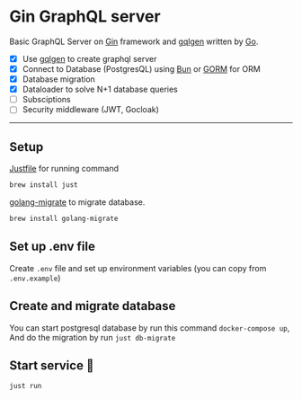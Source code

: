 # Gin GraphQL server

Basic GraphQL Server on [Gin](https://github.com/gin-gonic/gin) framework and [gqlgen](https://github.com/99designs/gqlgen) written by [Go](https://go.dev/).

- [x] Use [gqlgen](https://github.com/99designs/gqlgen) to create graphql server
- [x] Connect to Database (PostgresQL) using [Bun](https://bun.uptrace.dev/) or [GORM](https://gorm.io/) for ORM
- [x] Database migration
- [x] Dataloader to solve N+1 database queries
- [ ] Subsciptions
- [ ] Security middleware (JWT, Gocloak)

---

## Setup

[Justfile](https://github.com/casey/just) for running command

```bash
brew install just
```

[golang-migrate](https://github.com/golang-migrate/migrate) to migrate database.

```bash
brew install golang-migrate
```

## Set up .env file

Create `.env` file and set up environment variables (you can copy from `.env.example`)

## Create and migrate database

You can start postgresql database by run this command `docker-compose up`,
And do the migration by run `just db-migrate`

## Start service 🚀

```bash
just run
```
